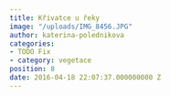 ```yaml
---
title: Křivatce u řeky
image: "/uploads/IMG_8456.JPG"
author: katerina-polednikova
categories:
- TODO Fix
- category: vegetace
position: 8
date: 2016-04-18 22:07:37.000000000 Z
---
```

